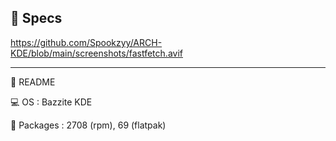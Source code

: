 
🤖 Specs 
----------------------------------------------------------------------------------------------------------

https://github.com/Spookzyy/ARCH-KDE/blob/main/screenshots/fastfetch.avif


----------------------------------------------------------------------------------------------------------

📓 README

💻 OS : Bazzite KDE

🚚 Packages : 2708 (rpm), 69 (flatpak)




